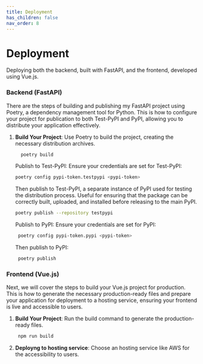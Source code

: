 ```yaml
---
title: Deployment
has_children: false
nav_order: 8
---
```


# Deployment

Deploying both the backend, built with FastAPI, and the frontend, developed using Vue.js.

### Backend (FastAPI)

There are the steps of building and publishing my FastAPI project using Poetry, a dependency management tool for Python. This is how to configure your project for publication to both Test-PyPI and PyPI, allowing you to distribute your application effectively.

1. **Build Your Project**:
    Use Poetry to build the project, creating the necessary distribution archives.

     ```sh
       poetry build
      ```
    Publish to Test-PyPI:
    Ensure your credentials are set for Test-PyPI:
    
     ```sh
    poetry config pypi-token.testpypi <pypi-token>
     ```
     
    Then publish to Test-PyPI, a separate instance of PyPI used for testing the distribution process. Useful for ensuring that the package can be correctly built, uploaded, and installed before releasing to the main PyPI.
    
     ```sh
    poetry publish --repository testpypi
     ```
    
    Publish to PyPI:
    Ensure your credentials are set for PyPI:
    
     ```sh
      poetry config pypi-token.pypi <pypi-token>
     ```
    
    Then publish to PyPI:
    
     ```sh
      poetry publish
     ```
     
### Frontend (Vue.js)

Next, we will cover the steps to build your Vue.js project for production. This is how to generate the necessary production-ready files and prepare your application for deployment to a hosting service, ensuring your frontend is live and accessible to users.

1. **Build Your Project**:
Run the build command to generate the production-ready files.
    
     ```sh
      npm run build
     ```
    
1. **Deployng to hosting service**:
Choose an hosting service like AWS for the accessibility to users. 
